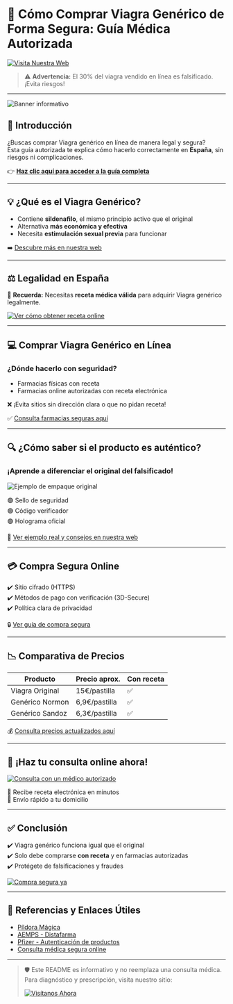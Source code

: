 # 💊 Cómo Comprar Viagra Genérico de Forma Segura: Guía Médica Autorizada

[![Visita Nuestra Web](https://img.shields.io/badge/IR%20A%20LA%20WEB-Clic%20Aquí-0099ff?style=for-the-badge&logo=google-chrome)](https://t.me/ZenithSupport_BOT)

> ⚠️ **Advertencia:** El 30% del viagra vendido en línea es falsificado. ¡Evita riesgos!

---

![Banner informativo](https://static.vecteezy.com/system/resources/previews/022/219/537/non_2x/click-cursor-icon-with-click-here-button-free-png.png)

## 🧠 Introducción

¿Buscas comprar Viagra genérico en línea de manera legal y segura?  
Esta guía autorizada te explica cómo hacerlo correctamente en **España**, sin riesgos ni complicaciones.

👉 [**Haz clic aquí para acceder a la guía completa**](https://www.univ-oeb.dz/es/como-comprar-viagra-generico-de-forma-segura-guia-medica-autorizada/)

---

## 💡 ¿Qué es el Viagra Genérico?

- Contiene **sildenafilo**, el mismo principio activo que el original
- Alternativa **más económica y efectiva**
- Necesita **estimulación sexual previa** para funcionar

➡️ [Descubre más en nuestra web](https://www.univ-oeb.dz/es/como-comprar-viagra-generico-de-forma-segura-guia-medica-autorizada/)

---

## ⚖️ Legalidad en España

🎯 **Recuerda:** Necesitas **receta médica válida** para adquirir Viagra genérico legalmente.

[![Ver cómo obtener receta online](https://img.shields.io/badge/Consulta%20Médica%20Online-Disponible-28a745?style=for-the-badge&logo=telemedicine)](https://t.me/ZenithSupport_BOT)

---

## 💻 Comprar Viagra Genérico en Línea

### ¿Dónde hacerlo con seguridad?

- Farmacias físicas con receta
- Farmacias online autorizadas con receta electrónica

❌ ¡Evita sitios sin dirección clara o que no pidan receta!

✅ [Consulta farmacias seguras aquí](https://www.univ-oeb.dz/es/como-comprar-viagra-generico-de-forma-segura-guia-medica-autorizada/)

---

## 🔍 ¿Cómo saber si el producto es auténtico?

### ¡Aprende a diferenciar el original del falsificado!

![Ejemplo de empaque original](https://via.placeholder.com/400x200.png?text=Empaque+Viagra+Original)

🟢 Sello de seguridad  
🟢 Código verificador  
🟢 Holograma oficial

🔗 [Ver ejemplo real y consejos en nuestra web](https://www.univ-oeb.dz/es/como-comprar-viagra-generico-de-forma-segura-guia-medica-autorizada/)

---

## 💳 Compra Segura Online

✔️ Sitio cifrado (HTTPS)  
✔️ Métodos de pago con verificación (3D-Secure)  
✔️ Política clara de privacidad

🔒 [Ver guía de compra segura](https://www.univ-oeb.dz/es/como-comprar-viagra-generico-de-forma-segura-guia-medica-autorizada/)

---

## 📉 Comparativa de Precios

| Producto         | Precio aprox. | Con receta |
|------------------|---------------|------------|
| Viagra Original  | 15€/pastilla  | ✅          |
| Genérico Normon  | 6,9€/pastilla | ✅          |
| Genérico Sandoz  | 6,3€/pastilla | ✅          |

💰 [Consulta precios actualizados aquí](https://www.univ-oeb.dz/es/como-comprar-viagra-generico-de-forma-segura-guia-medica-autorizada/)

---

## 📲 ¡Haz tu consulta online ahora!

[![Consulta con un médico autorizado](https://img.shields.io/badge/CONSULTA%20ONLINE-AHORA%20MISMO-ff69b4?style=for-the-badge&logo=zoom)](https://www.univ-oeb.dz/es/como-comprar-viagra-generico-de-forma-segura-guia-medica-autorizada/)

📩 Recibe receta electrónica en minutos  
🚚 Envío rápido a tu domicilio

---

## ✅ Conclusión

✔️ Viagra genérico funciona igual que el original  
✔️ Solo debe comprarse **con receta** y en farmacias autorizadas  
✔️ Protégete de falsificaciones y fraudes

[![Compra segura ya](https://img.shields.io/badge/QUIERO%20COMPRAR%20SEGURO-IR%20A%20LA%20WEB-blueviolet?style=for-the-badge&logo=trustedshops)](https://www.univ-oeb.dz/es/como-comprar-viagra-generico-de-forma-segura-guia-medica-autorizada/)

---

## 🧾 Referencias y Enlaces Útiles

- [Píldora Mágica](https://www.pildoramagica.com/)
- [AEMPS - Distafarma](https://distafarma.aemps.es)
- [Pfizer - Autenticación de productos](https://www.pfizer.com/)
- [Consulta médica segura online](https://tu-sitio-web.com/consulta)

---

> 🛡️ Este README es informativo y no reemplaza una consulta médica. Para diagnóstico y prescripción, visita nuestro sitio:
>  
> [![Visítanos Ahora](https://img.shields.io/badge/VISITA%20LA%20WEB-AQUÍ-00cc99?style=for-the-badge&logo=internet-explorer)](https://www.univ-oeb.dz/es/como-comprar-viagra-generico-de-forma-segura-guia-medica-autorizada/)
